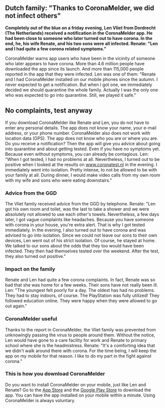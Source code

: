 ## Dutch family: "Thanks to CoronaMelder, we did not infect others"

**Completely out of the blue on a friday evening, Len Vliet from Dordrecht (The Netherlands) received a notification in the CoronaMelder app. He had been close to someone who later turned out to have corona. In the end, he, his wife Renate, and his two sons were all infected. Renate: "Len and I had quite a few corona related symptoms."**

CoronaMelder warns app users who have been in the vicinity of someone who later appears to have corona. More than 4.6 million people have downloaded the app since its launch. And more than 115,000 people reported in the app that they were infected. Len was one of them: "Renate and I had CoronaMelder installed on our mobile phones since the autumn. I never expected to get a notification. But when I got one, we immediately decided we should quarantine the whole family. Actually I was the only one who was expected to go into quarantine. Still, we played it safe."

## No complaints, test anyway

If you download CoronaMelder like Renate and Len, you do not have to enter any personal details. The app does not know your name, your e-mail address, or your phone number. CoronaMelder also does not work with location data (GPS). The app does not know who you are or where you are. Do you receive a notification? Then the app will give you advice about going into quarantine and about getting tested. Even if you have no symptoms yet. Because even without symptoms, you can already be contagious. Len: "When I got tested, I had no problems at all. Nevertheless, I turned out to be positive when I looked at the results on www.coronatest.nl in the evening. I immediately went into isolation. Pretty intense, to not be allowed to be with your family at all. During dinner, I would make video calls from my own room with my wife and sons who were eating downstairs."

### Advice from the GGD

The Vliet family received advice from the GGD by telephone. Renate: "Len got his own room and toilet, was the last to take a shower and we were absolutely not allowed to use each other's towels. Nevertheless, a few days later, I got vague complaints like headaches. Because you have someone with corona in your house, you're extra alert. That is why I got tested immediately. In the evening, I also turned out to have corona and was advised to go into isolation. Since we could not leave our sons to their own devices, Len went out of his strict isolation. Of course, he stayed at home. We talked to our sons about the odds that they too would have been infected. They then had themselves tested over the weekend. After the test, they also turned out positive."

### Impact on the family

Renate and Len had quite a few corona complaints. In fact, Renate was so bad that she was home for a few weeks. Their sons have not really been ill. Len: "The youngest felt poorly for a day. The oldest has had no problems. They had to stay indoors, of course. The PlayStation was fully utilized! They followed education online. They were happy when they were allowed to go out again."

### CoronaMelder useful

Thanks to the report in CoronaMelder, the Vliet family was prevented from unknowingly passing the virus to people around them. Without the notice, Len would have gone to a care facility for work and Renate to primary school where she is the headmistress. Renate: "It's a comforting idea that we didn't walk around there with corona. For the time being, I will keep the app on my mobile for that reason. I like to do my part in the fight against corona."

### This is how you download CoronaMelder

Do you want to install CoronaMelder on your mobile, just like Len and Renate? Go to the <a href="https://apps.apple.com/nl/app/id1517652429" target="_blank" rel="noreferrer noopener">App Store</a> and the <a href="https://play.google.com/store/apps/details?id=nl.rijksoverheid.en" target="_blank" rel="noreferrer noopener">Google Play Store</a> to download the app. You can have the app installed on your mobile within a minute. Using CoronaMelder is always voluntary.
